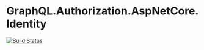 # GraphQL.Authorization.AspNetCore.Identity
[![Build Status](https://travis-ci.com/nicolae-lupei/GraphQL.Authorization.AspNetCore.Identity.svg?branch=main)](https://travis-ci.com/nicolae-lupei/GraphQL.Authorization.AspNetCore.Identity)

